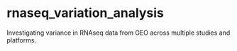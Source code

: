 # rnaseq_variation_analysis
Investigating variance in RNAseq data from GEO across multiple studies and platforms.
